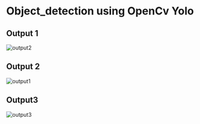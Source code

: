 # Object_detection using OpenCv Yolo
## Output 1

![output2](https://user-images.githubusercontent.com/78145883/120096289-3ff8ad00-c148-11eb-9c69-3a85133adb65.png)

## Output 2

![output1](https://user-images.githubusercontent.com/78145883/120096408-f3fa3800-c148-11eb-935e-5bf1e3258ccf.png)

## Output3

![output3](https://user-images.githubusercontent.com/78145883/120096445-315ec580-c149-11eb-9741-ef730664ef2f.png)


